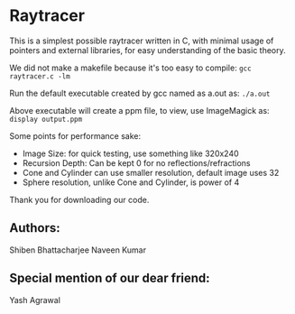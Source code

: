Raytracer
=========

This is a simplest possible raytracer written in C, with minimal usage of
pointers and external libraries, for easy understanding of the basic theory.

We did not make a makefile because it's too easy to compile:
`gcc raytracer.c -lm` 

Run the default executable created by gcc named as a.out as:
`./a.out`

Above executable will create a ppm file, to view, use ImageMagick as:
`display output.ppm`


Some points for performance sake:
* Image Size: for quick testing, use something like 320x240
* Recursion Depth: Can be kept 0 for no reflections/refractions
* Cone and Cylinder can use smaller resolution, default image uses 32
* Sphere resolution, unlike Cone and Cylinder, is power of 4

Thank you for downloading our code.

Authors:
--------
Shiben Bhattacharjee
Naveen Kumar

Special mention of our dear friend:
-----------------------------------
Yash Agrawal
